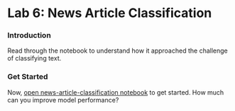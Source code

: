 # Lab 6: News Article Classification

### Introduction

Read through the notebook to understand how it approached the challenge of classifying text. 

### Get Started

Now, [open news-article-classification notebook](./news-article-classification.ipynb) to get started. How much can you improve model performance?


